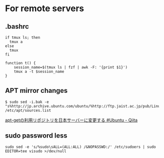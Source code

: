 # For remote servers

## .bashrc

```
if tmux ls; then
  tmux a
else
  tmux
fi
```

```
function t() {
    session_name=$(tmux ls | fzf | awk -F: '{print $1}')
    tmux a -t $session_name
}
```

## APT mirror changes

```
$ sudo sed -i.bak -e "s%http://jp.archive.ubuntu.com/ubuntu/%http://ftp.jaist.ac.jp/pub/Linux/ubuntu/%g" /etc/apt/sources.list
```

[apt-getの利用リポジトリを日本サーバーに変更する #Ubuntu - Qiita](https://qiita.com/fkshom/items/53de3a9b9278cd524099)

## sudo password less

```
sudo sed -e 's/%sudo\sALL=(ALL:ALL) /&NOPASSWD:/' /etc/sudoers | sudo EDITOR=tee visudo >/dev/null
```
